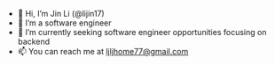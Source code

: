 - 👋 Hi, I’m Jin Li (@lijin17)
- 👀 I’m a software engineer
- 🌱 I’m currently seeking software engineer opportunities focusing on backend
- 📫 You can reach me at ljljhome77@gmail.com

<!---
I appreciate all your help! 
--->
